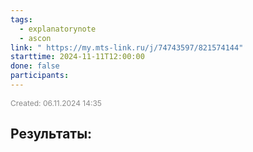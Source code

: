 ```yaml
---
tags:
  - explanatorynote
  - ascon
link: " https://my.mts-link.ru/j/74743597/821574144"
starttime: 2024-11-11T12:00:00
done: false
participants:
---
```

<span style="font-size:12px; color:#888888;">Created: 06.11.2024 14:35</span>

## Результаты:

